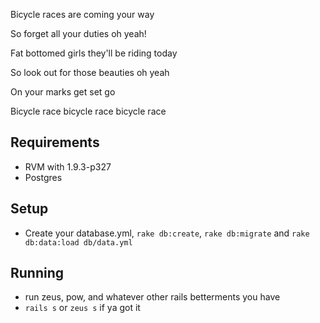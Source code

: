 Bicycle races are coming your way 

So forget all your duties oh yeah! 

Fat bottomed girls they'll be riding today 

So look out for those beauties oh yeah 

On your marks get set go 

Bicycle race bicycle race bicycle race 


## Requirements
* RVM with 1.9.3-p327
* Postgres

## Setup
* Create your database.yml, `rake db:create`, `rake db:migrate` and `rake db:data:load db/data.yml`

## Running
* run zeus, pow, and whatever other rails betterments you have
* `rails s` or `zeus s` if ya got it
